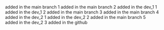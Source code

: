 <!--
 * @Author: your name
 * @Date: 2020-12-31 12:20:57
 * @LastEditTime: 2020-12-31 13:15:47
 * @LastEditors: Please set LastEditors
 * @Description: In User Settings Edit
 * @FilePath: \git_learning\README.md
-->

added in the main branch 1
added in the main branch 2
added in the dev_1 1
added in the dev_1 2
added in the main branch 3
added in the main branch 4
added in the dev_2 1
added in the dev_2 2
added in the main branch 5
added in the dev_2 3
added in the github
